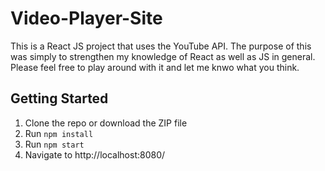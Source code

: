 # Video-Player-Site
This is a React JS project that uses the YouTube API. The purpose of this was simply to strengthen my knowledge of React as well as JS in general. Please feel free to play around with it and let me knwo what you think.
## Getting Started
1. Clone the repo or download the ZIP file
2. Run `npm install`
3. Run `npm start`
4. Navigate to http://localhost:8080/
